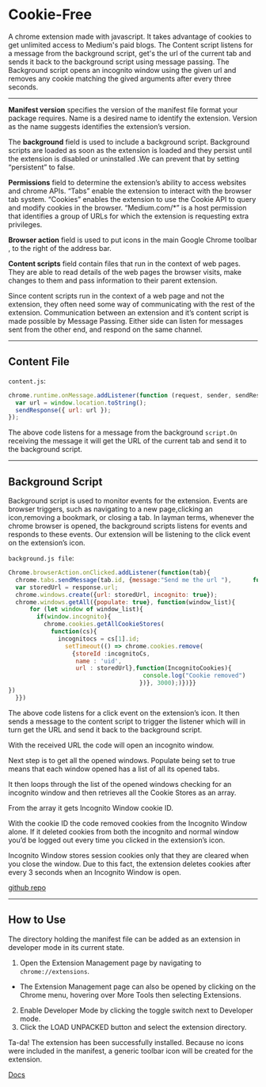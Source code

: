 # Cookie-Free

A chrome extension made with javascript. It takes advantage of cookies to get unlimited access to Medium's paid blogs. The Content script listens for a message from the background script, get's the url of the current tab and sends it back to the background script using message passing. The Background script opens an incognito window using the given url and removes any cookie matching the gived arguments after every three seconds.

---

**Manifest version** specifies the version of the manifest file format your package requires. Name is a desired name to identify the extension. Version as the name suggests identifies the extension’s version.

The **background** field is used to include a background script. Background scripts are loaded as soon as the extension is loaded and they persist until the extension is disabled or uninstalled .We can prevent that by setting “persistent” to false.

**Permissions** field to determine the extension’s ability to access websites and chrome APIs. “Tabs” enable the extension to interact with the browser tab system. “Cookies” enables the extension to use the Cookie API to query and modify cookies in the browser. “Medium.com/\*” is a host permission that identifies a group of URLs for which the extension is requesting extra privileges.

**Browser action** field is used to put icons in the main Google Chrome toolbar , to the right of the address bar.

**Content scripts** field contain files that run in the context of web pages. They are able to read details of the web pages the browser visits, make changes to them and pass information to their parent extension.

Since content scripts run in the context of a web page and not the extension, they often need some way of communicating with the rest of the extension. Communication between an extension and it’s content script is made possible by Message Passing. Either side can listen for messages sent from the other end, and respond on the same channel.

---

## Content File

`content.js`:

```js
chrome.runtime.onMessage.addListener(function (request, sender, sendResponse) {
  var url = window.location.toString();
  sendResponse({ url: url });
});
```

The above code listens for a message from the background `script.On` receiving the message it will get the URL of the current tab and send it to the background script.

---

## Background Script

Background script is used to monitor events for the extension. Events are browser triggers, such as navigating to a new page,clicking an icon,removing a bookmark, or closing a tab. In layman terms, whenever the chrome browser is opened, the background scripts listens for events and responds to these events. Our extension will be listening to the click event on the extension’s icon.

`background.js file`:

```js
Chrome.browserAction.onClicked.addListener(function(tab){
  chrome.tabs.sendMessage(tab.id, {message:"Send me the url "),      function(response){
  var storedUrl = response.url;
  chrome.windows.create({url: storedUrl, incognito: true});
  chrome.windows.getAll({populate: true}, function(window_list){
      for (let window of window_list){
        if(window.incognito){
          chrome.cookies.getAllCookieStores(
            function(cs){
              incognitocs = cs[1].id;
                setTimeout(() => chrome.cookies.remove(
                  {storeId :incognitoCs,
                   name : 'uid',
                   url : storedUrl},function(IncognitoCookies){
                                      console.log("Cookie removed")
                                     })}, 3000);)})}}
})
  }})
```

The above code listens for a click event on the extension’s icon. It then sends a message to the content script to trigger the listener which will in turn get the URL and send it back to the background script.

With the received URL the code will open an incognito window.

Next step is to get all the opened windows. Populate being set to true means that each window opened has a list of all its opened tabs.

It then loops through the list of the opened windows checking for an incognito window and then retrieves all the Cookie Stores as an array.

From the array it gets Incognito Window cookie ID.

With the cookie ID the code removed cookies from the Incognito Window alone. If it deleted cookies from both the incognito and normal window you’d be logged out every time you clicked in the extension’s icon.

Incognito Window stores session cookies only that they are cleared when you close the window. Due to this fact, the extension deletes cookies after every 3 seconds when an Incognito Window is open.

[github repo](https://github.com/Hassanzaid-bit/Unlimited-Access)

---

## How to Use

The directory holding the manifest file can be added as an extension in developer mode in its current state.

1. Open the Extension Management page by navigating to `chrome://extensions`.

- The Extension Management page can also be opened by clicking on the Chrome menu, hovering over More Tools then selecting Extensions.

2. Enable Developer Mode by clicking the toggle switch next to Developer mode.
3. Click the LOAD UNPACKED button and select the extension directory.

Ta-da! The extension has been successfully installed. Because no icons were included in the manifest, a generic toolbar icon will be created for the extension.

[Docs](https://developer.chrome.com/docs/extensions/mv2/getstarted/)
